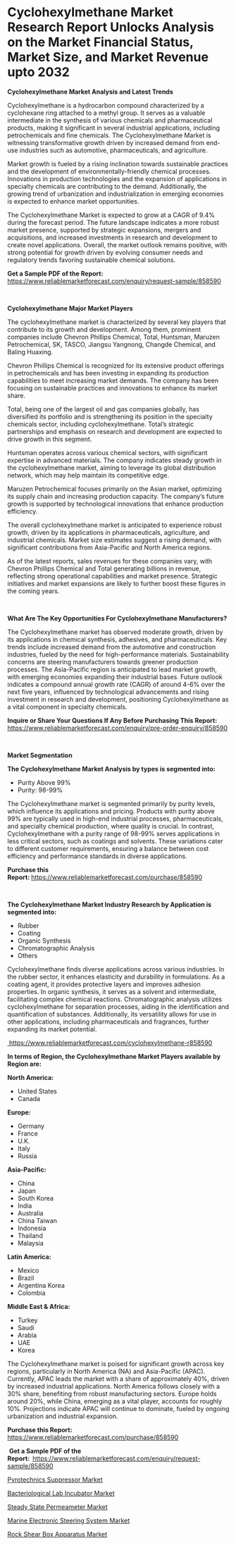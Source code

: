 <p><h1>Cyclohexylmethane Market Research Report Unlocks Analysis on the Market Financial Status, Market Size, and Market Revenue upto 2032</h1></p><p><strong>Cyclohexylmethane Market Analysis and Latest Trends</strong></p>
<p><p>Cyclohexylmethane is a hydrocarbon compound characterized by a cyclohexane ring attached to a methyl group. It serves as a valuable intermediate in the synthesis of various chemicals and pharmaceutical products, making it significant in several industrial applications, including petrochemicals and fine chemicals. The Cyclohexylmethane Market is witnessing transformative growth driven by increased demand from end-use industries such as automotive, pharmaceuticals, and agriculture.</p><p>Market growth is fueled by a rising inclination towards sustainable practices and the development of environmentally-friendly chemical processes. Innovations in production technologies and the expansion of applications in specialty chemicals are contributing to the demand. Additionally, the growing trend of urbanization and industrialization in emerging economies is expected to enhance market opportunities.</p><p>The Cyclohexylmethane Market is expected to grow at a CAGR of 9.4% during the forecast period. The future landscape indicates a more robust market presence, supported by strategic expansions, mergers and acquisitions, and increased investments in research and development to create novel applications. Overall, the market outlook remains positive, with strong potential for growth driven by evolving consumer needs and regulatory trends favoring sustainable chemical solutions.</p></p>
<p><strong>Get a Sample PDF of the Report:&nbsp;</strong> <a href="https://www.reliablemarketforecast.com/enquiry/request-sample/858590?utm_campaign=3572&utm_medium=2&utm_source=Github&utm_content=ia&utm_term=31032025&utm_id=cyclohexylmethane">https://www.reliablemarketforecast.com/enquiry/request-sample/858590</a></p>
<p>&nbsp;</p>
<p><strong>Cyclohexylmethane Major Market Players</strong></p>
<p><p>The cyclohexylmethane market is characterized by several key players that contribute to its growth and development. Among them, prominent companies include Chevron Phillips Chemical, Total, Huntsman, Maruzen Petrochemical, SK, TASCO, Jiangsu Yangnong, Changde Chemical, and Baling Huaxing. </p><p>Chevron Phillips Chemical is recognized for its extensive product offerings in petrochemicals and has been investing in expanding its production capabilities to meet increasing market demands. The company has been focusing on sustainable practices and innovations to enhance its market share.</p><p>Total, being one of the largest oil and gas companies globally, has diversified its portfolio and is strengthening its position in the specialty chemicals sector, including cyclohexylmethane. Total’s strategic partnerships and emphasis on research and development are expected to drive growth in this segment.</p><p>Huntsman operates across various chemical sectors, with significant expertise in advanced materials. The company indicates steady growth in the cyclohexylmethane market, aiming to leverage its global distribution network, which may help maintain its competitive edge.</p><p>Maruzen Petrochemical focuses primarily on the Asian market, optimizing its supply chain and increasing production capacity. The company’s future growth is supported by technological innovations that enhance production efficiency.</p><p>The overall cyclohexylmethane market is anticipated to experience robust growth, driven by its applications in pharmaceuticals, agriculture, and industrial chemicals. Market size estimates suggest a rising demand, with significant contributions from Asia-Pacific and North America regions.</p><p>As of the latest reports, sales revenues for these companies vary, with Chevron Phillips Chemical and Total generating billions in revenue, reflecting strong operational capabilities and market presence. Strategic initiatives and market expansions are likely to further boost these figures in the coming years.</p></p>
<p>&nbsp;</p>
<p><strong>What Are The Key Opportunities For Cyclohexylmethane Manufacturers?</strong></p>
<p><p>The Cyclohexylmethane market has observed moderate growth, driven by its applications in chemical synthesis, adhesives, and pharmaceuticals. Key trends include increased demand from the automotive and construction industries, fueled by the need for high-performance materials. Sustainability concerns are steering manufacturers towards greener production processes. The Asia-Pacific region is anticipated to lead market growth, with emerging economies expanding their industrial bases. Future outlook indicates a compound annual growth rate (CAGR) of around 4-6% over the next five years, influenced by technological advancements and rising investment in research and development, positioning Cyclohexylmethane as a vital component in specialty chemicals.</p></p>
<p><strong>Inquire or Share Your Questions If Any Before Purchasing This Report:</strong> <a href="https://www.reliablemarketforecast.com/enquiry/pre-order-enquiry/858590?utm_campaign=3572&utm_medium=2&utm_source=Github&utm_content=ia&utm_term=31032025&utm_id=cyclohexylmethane">https://www.reliablemarketforecast.com/enquiry/pre-order-enquiry/858590</a></p>
<p>&nbsp;</p>
<p><strong>Market Segmentation</strong></p>
<p><strong>The Cyclohexylmethane Market Analysis by types is segmented into:</strong></p>
<p><ul><li>Purity Above 99%</li><li>Purity: 98-99%</li></ul></p>
<p><p>The Cyclohexylmethane market is segmented primarily by purity levels, which influence its applications and pricing. Products with purity above 99% are typically used in high-end industrial processes, pharmaceuticals, and specialty chemical production, where quality is crucial. In contrast, Cyclohexylmethane with a purity range of 98-99% serves applications in less critical sectors, such as coatings and solvents. These variations cater to different customer requirements, ensuring a balance between cost efficiency and performance standards in diverse applications.</p></p>
<p><strong>Purchase this Report:&nbsp;</strong><a href="https://www.reliablemarketforecast.com/purchase/858590?utm_campaign=3572&utm_medium=2&utm_source=Github&utm_content=ia&utm_term=31032025&utm_id=cyclohexylmethane">https://www.reliablemarketforecast.com/purchase/858590</a></p>
<p>&nbsp;</p>
<p><strong>The Cyclohexylmethane Market Industry Research by Application is segmented into:</strong></p>
<p><ul><li>Rubber</li><li>Coating</li><li>Organic Synthesis</li><li>Chromatographic Analysis</li><li>Others</li></ul></p>
<p><p>Cyclohexylmethane finds diverse applications across various industries. In the rubber sector, it enhances elasticity and durability in formulations. As a coating agent, it provides protective layers and improves adhesion properties. In organic synthesis, it serves as a solvent and intermediate, facilitating complex chemical reactions. Chromatographic analysis utilizes cyclohexylmethane for separation processes, aiding in the identification and quantification of substances. Additionally, its versatility allows for use in other applications, including pharmaceuticals and fragrances, further expanding its market potential.</p></p>
<p><a href="https://www.reliablemarketforecast.com/cyclohexylmethane-r858590?utm_campaign=3572&utm_medium=2&utm_source=Github&utm_content=ia&utm_term=31032025&utm_id=cyclohexylmethane">&nbsp;https://www.reliablemarketforecast.com/cyclohexylmethane-r858590</a></p>
<p><strong>In terms of Region, the Cyclohexylmethane Market Players available by Region are:</strong></p>
<p>
    <p> <strong> North America: </strong>
        <ul>
            <li>United States</li>
            <li>Canada</li>
        </ul>
        </p> 
    <p> <strong> Europe: </strong>
        <ul>
            <li>Germany</li>
            <li>France</li>
            <li>U.K.</li>
            <li>Italy</li>
            <li>Russia</li>
        </ul>
        </p> 
    <p> <strong> Asia-Pacific: </strong>
        <ul>
            <li>China</li>
            <li>Japan</li>
            <li>South Korea</li>
            <li>India</li>
            <li>Australia</li>
            <li>China Taiwan</li>
            <li>Indonesia</li>
            <li>Thailand</li>
            <li>Malaysia</li>
        </ul>
        </p> 
    <p> <strong> Latin America: </strong>
        <ul>
            <li>Mexico</li>
            <li>Brazil</li>
            <li>Argentina Korea</li>
            <li>Colombia</li>
        </ul>
        </p> 
    <p> <strong> Middle East & Africa: </strong>
        <ul>
            <li>Turkey</li>
            <li>Saudi</li>
            <li>Arabia</li>
            <li>UAE</li>
            <li>Korea</li>
        </ul>
    </p>
    </p>
<p><p>The Cyclohexylmethane market is poised for significant growth across key regions, particularly in North America (NA) and Asia-Pacific (APAC). Currently, APAC leads the market with a share of approximately 40%, driven by increased industrial applications. North America follows closely with a 30% share, benefiting from robust manufacturing sectors. Europe holds around 20%, while China, emerging as a vital player, accounts for roughly 10%. Projections indicate APAC will continue to dominate, fueled by ongoing urbanization and industrial expansion.</p></p>
<p><strong>Purchase this Report: </strong><a href="https://www.reliablemarketforecast.com/purchase/858590?utm_campaign=3572&utm_medium=2&utm_source=Github&utm_content=ia&utm_term=31032025&utm_id=cyclohexylmethane">https://www.reliablemarketforecast.com/purchase/858590</a></p>
<p>&nbsp;<strong>Get a Sample PDF of the Report:&nbsp;&nbsp;</strong><a href="https://www.reliablemarketforecast.com/enquiry/request-sample/858590?utm_campaign=3572&utm_medium=2&utm_source=Github&utm_content=ia&utm_term=31032025&utm_id=cyclohexylmethane">https://www.reliablemarketforecast.com/enquiry/request-sample/858590</a></p>
<p><strong></strong></p>
<p><p><a href="https://www.linkedin.com/pulse/insight-pyrotechnics-suppressor-market-size-expected-cagr-z5y4e?utm_campaign=3572&utm_medium=2&utm_source=Github&utm_content=ia&utm_term=31032025&utm_id=cyclohexylmethane">Pyrotechnics Suppressor Market</a></p><p><a href="https://www.linkedin.com/pulse/thorough-overview-bacteriological-lab-incubator-market-including-zcxye?utm_campaign=3572&utm_medium=2&utm_source=Github&utm_content=ia&utm_term=31032025&utm_id=cyclohexylmethane">Bacteriological Lab Incubator Market</a></p><p><a href="https://www.linkedin.com/pulse/strategic-analysis-steady-state-permeameter-market-2025-2032-keiye?utm_campaign=3572&utm_medium=2&utm_source=Github&utm_content=ia&utm_term=31032025&utm_id=cyclohexylmethane">Steady State Permeameter Market</a></p><p><a href="https://www.linkedin.com/pulse/future-innovation-global-marine-electronic-steering-r5t0e?utm_campaign=3572&utm_medium=2&utm_source=Github&utm_content=ia&utm_term=31032025&utm_id=cyclohexylmethane">Marine Electronic Steering System Market</a></p><p><a href="https://www.linkedin.com/pulse/rock-shear-box-apparatus-market-growth-forecast-128-cagr-from-qx3be?utm_campaign=3572&utm_medium=2&utm_source=Github&utm_content=ia&utm_term=31032025&utm_id=cyclohexylmethane">Rock Shear Box Apparatus Market</a></p></p>